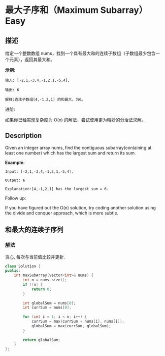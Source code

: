 # 最大子序和（Maximum Subarray）Easy
## 描述
给定一个整数数组 nums，找到一个具有最大和的连续子数组（子数组最少包含一个元素），返回其最大和。

**示例:**
```
输入: [-2,1,-3,4,-1,2,1,-5,4],

输出: 6

解释:连续子数组[4,-1,2,1] 的和最大，为6。
```


进阶:

如果你已经实现复杂度为 O(n) 的解法，尝试使用更为精妙的分治法求解。

## Description
Given an integer array nums, find the contiguous subarray(containing at least one number) which has the largest sum and return its sum.

**Example:**
```
Input: [-2,1,-3,4,-1,2,1,-5,4],

Output: 6

Explanation:[4,-1,2,1] has the largest sum = 6.
```


Follow up:

If you have figured out the O(n) solution, try coding another solution using the divide and conquer approach, which is more subtle.


## 和最大的连续子序列
### 解法
贪心, 每次与当前值比较并更新.
```c++
class Solution {
public:
    int maxSubArray(vector<int>& nums) {
        int n = nums.size();
        if (!n) {
            return 0;
        }
        
        int globalSum = nums[0];
        int currSum = nums[0];
        
        for (int i = 1; i < n; i++) {
            currSum = max(currSum + nums[i], nums[i]);
            globalSum = max(currSum, globalSum);
        }
        
        return globalSum;
    }
};
```